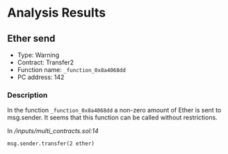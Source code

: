 # Analysis Results
## Ether send
- Type: Warning
- Contract: Transfer2
- Function name: `_function_0x8a4068dd`
- PC address: 142

### Description
In the function `_function_0x8a4068dd` a non-zero amount of Ether is sent to msg.sender.
It seems that this function can be called without restrictions.

In *<TESTDATA>/inputs/multi_contracts.sol:14*

```
msg.sender.transfer(2 ether)
```
